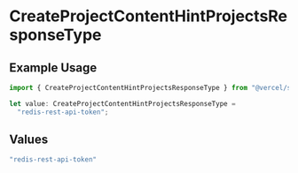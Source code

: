 # CreateProjectContentHintProjectsResponseType

## Example Usage

```typescript
import { CreateProjectContentHintProjectsResponseType } from "@vercel/sdk/models/createprojectop.js";

let value: CreateProjectContentHintProjectsResponseType =
  "redis-rest-api-token";
```

## Values

```typescript
"redis-rest-api-token"
```